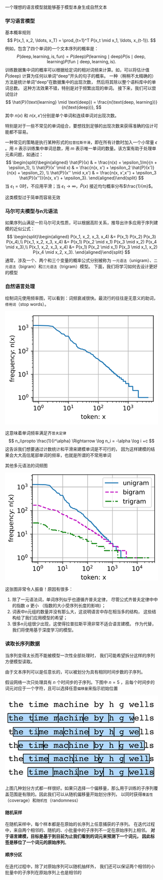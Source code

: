 一个理想的语言模型就能够基于模型本身生成自然文本

### 学习语言模型

基本概率规则
$$
P(x_1, x_2, \ldots, x_T) = \prod_{t=1}^T P(x_t  \mid  x_1, \ldots, x_{t-1}).
$$
 例如，包含了四个单词的一个文本序列的概率是：
$$
P(\text{deep}, \text{learning}, \text{is}, \text{fun}) =  P(\text{deep}) P(\text{learning}  \mid  \text{deep}) P(\text{is}  \mid  \text{deep}, \text{learning}) P(\text{fun}  \mid  \text{deep}, \text{learning}, \text{is}).
$$
训练数据集中词的概率可以根据给定词的相对词频来计算。如，可以将估计值$\hat{P}$(deep) 计算为任何以单词“deep”开头的句子的概率。 一种（稍稍不太精确的）方法是统计单词“deep”在数据集中的出现次数， 然后将其除以整个语料库中的单词总数。 这种方法效果不错，特别是对于频繁出现的单词。 接下来，我们可以尝试估计
$$
\hat{P}(\text{learning} \mid \text{deep}) = \frac{n(\text{deep, learning})}{n(\text{deep})},
$$
其中 $n(x)$ 和 $n(x,x')$分别是单个单词和连续单词对出现次数。

特别是对于一些不常见的单词组合，要想找到足够的出现次数来获得准确的估计可能都不容易。

一种常见的策略是执行某种形式的`拉普拉斯平滑`，即在所有计数时加入一个小常量 $\epsilon$ 。用 $n$ 表示训练集中单词总数，用 $m$ 表示唯一单词的数量。该方案有助于处理单元素问题，如通过：
$$
\begin{split}\begin{aligned}
    \hat{P}(x) & = \frac{n(x) + \epsilon_1/m}{n + \epsilon_1}, \\
    \hat{P}(x' \mid x) & = \frac{n(x, x') + \epsilon_2 \hat{P}(x')}{n(x) + \epsilon_2}, \\
    \hat{P}(x'' \mid x,x') & = \frac{n(x, x',x'') + \epsilon_3 \hat{P}(x'')}{n(x, x') + \epsilon_3}.
\end{aligned}\end{split}
$$
当 $\epsilon_1=0$时，不应用平滑；当 $\epsilon_1\rightarrow \infty$，$\hat{P}(x)$ 接近均匀概率分布$\frac{1}{m}$。

这类模型过于简单而容易无效

### 马尔可夫模型与n元语法

如果序列山满足一阶马尔可夫性质，可以根据高阶关系，推导出许多应用于序列建模的近似公式：
$$
\begin{split}\begin{aligned}
P(x_1, x_2, x_3, x_4) &=  P(x_1) P(x_2) P(x_3) P(x_4),\\
P(x_1, x_2, x_3, x_4) &=  P(x_1) P(x_2  \mid  x_1) P(x_3  \mid  x_2) P(x_4  \mid  x_3),\\
P(x_1, x_2, x_3, x_4) &=  P(x_1) P(x_2  \mid  x_1) P(x_3  \mid  x_1, x_2) P(x_4  \mid  x_2, x_3).
\end{aligned}\end{split}
$$
通常，涉及一个、两个和三个变量的概率公式分别被称为 `一元语法`（unigram）、`二元语法`（bigram）和`三元语法`（trigram）模型。 下面，我们将学习如何去设计更好的模型

### 自然语言处理

绘制词元使用频率图，可以看到：词频衰减很快。最流行的往往是无意义的助词，`停用词`（stop words）。

![../_images/output_language-models-and-dataset_789d14_18_0.svg](imags/output_language-models-and-dataset_789d14_18_0.svg)

这意味着单词频率满足齐`普夫定律`
$$
n_i\propto \frac{1}{i^\alpha} \Rightarrow \log n_i = -\alpha \log i +c
$$
这告诉我们想要通过计数统计和平滑来建模单词是不可行的， 因为这样建模的结果会大大高估尾部单词的频率，也就是所谓的不常用单词

其他多元语法的词频图

![image-20230330150906029](imags/image-20230330150906029.png)

这张图非常令人振奋！原因有很多：

1. 除了一元语法词，单词序列似乎也遵循齐普夫定律， 尽管公式齐普夫定律中中的指数 $\alpha$ 更小 （指数的大小受序列长度的影响）；
2. 词表中n元组的数量并没有那么大，这说明语言中存在相当多的结构， 这些结构给了我们应用模型的希望；
3. 很多n元组很少出现，这使得拉普拉斯平滑非常不适合语言建模。 作为代替，我们将使用基于深度学习的模型。

### 读取长序列数据

当序列变得太长而不能被模型一次性全部处理时， 我们可能希望拆分这样的序列方便模型读取。

由于文本序列可以是任意长的，可以被划分为具有相同时间步数的子序列。

假设网络一次只处理具有 $n$ 个时间步的子序列。下图中 $n=5$ ，且每个时间步的词元对应于一个字符，且可以选择任意`偏移量`来指示初始位置

![../_images/timemachine-5gram.svg](imags/timemachine-5gram.svg)

上图几种划分方式都一样很好。如果只选择一个偏移量，那么用于训练的子序列覆盖范围是有限的。因此我们可以从随机偏移量开始划分序列， 以同时获得`覆盖性`（coverage）和`随机性`（randomness）

#### 随机采样

在随机采样中，每个样本都是在原始的长序列上任意捕获的子序列。 在迭代过程中，来自两个相邻的、随机的、小批量中的子序列不一定在原始序列上相邻。 **对于语言建模，目标是基于到目前为止我们看到的词元来预测下一个词元， 因此标签是移位了一个词元的原始序列**。

#### 顺序分区

在迭代过程中，除了对原始序列可以随机抽样外， 我们还可以保证两个相邻的小批量中的子序列在原始序列上也是相邻的
